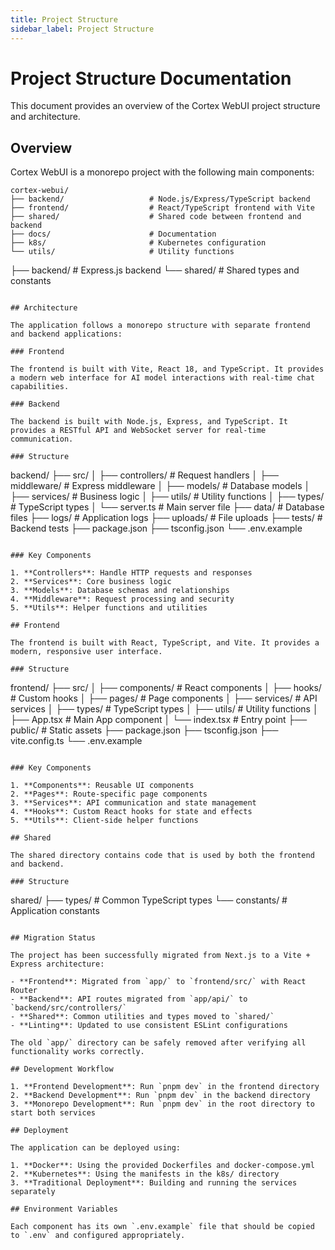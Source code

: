 ```yaml
---
title: Project Structure
sidebar_label: Project Structure
---
```


# Project Structure Documentation

This document provides an overview of the Cortex WebUI project structure and architecture.

## Overview

Cortex WebUI is a monorepo project with the following main components:

```
cortex-webui/
├── backend/                   # Node.js/Express/TypeScript backend
├── frontend/                  # React/TypeScript frontend with Vite
├── shared/                    # Shared code between frontend and backend
├── docs/                      # Documentation
├── k8s/                       # Kubernetes configuration
└── utils/                     # Utility functions
```

├── backend/                  # Express.js backend
└── shared/                   # Shared types and constants

```

## Architecture

The application follows a monorepo structure with separate frontend and backend applications:

### Frontend

The frontend is built with Vite, React 18, and TypeScript. It provides a modern web interface for AI model interactions with real-time chat capabilities.

### Backend

The backend is built with Node.js, Express, and TypeScript. It provides a RESTful API and WebSocket server for real-time communication.

### Structure

```

backend/
├── src/
│   ├── controllers/          # Request handlers
│   ├── middleware/           # Express middleware
│   ├── models/               # Database models
│   ├── services/             # Business logic
│   ├── utils/                # Utility functions
│   ├── types/                # TypeScript types
│   └── server.ts             # Main server file
├── data/                     # Database files
├── logs/                     # Application logs
├── uploads/                  # File uploads
├── tests/                    # Backend tests
├── package.json
├── tsconfig.json
└── .env.example

```

### Key Components

1. **Controllers**: Handle HTTP requests and responses
2. **Services**: Core business logic
3. **Models**: Database schemas and relationships
4. **Middleware**: Request processing and security
5. **Utils**: Helper functions and utilities

## Frontend

The frontend is built with React, TypeScript, and Vite. It provides a modern, responsive user interface.

### Structure

```

frontend/
├── src/
│   ├── components/           # React components
│   ├── hooks/                # Custom hooks
│   ├── pages/                # Page components
│   ├── services/             # API services
│   ├── types/                # TypeScript types
│   ├── utils/                # Utility functions
│   ├── App.tsx               # Main App component
│   └── index.tsx             # Entry point
├── public/                   # Static assets
├── package.json
├── tsconfig.json
├── vite.config.ts
└── .env.example

```

### Key Components

1. **Components**: Reusable UI components
2. **Pages**: Route-specific page components
3. **Services**: API communication and state management
4. **Hooks**: Custom React hooks for state and effects
5. **Utils**: Client-side helper functions

## Shared

The shared directory contains code that is used by both the frontend and backend.

### Structure

```

shared/
├── types/                    # Common TypeScript types
└── constants/                # Application constants

```

## Migration Status

The project has been successfully migrated from Next.js to a Vite + Express architecture:

- **Frontend**: Migrated from `app/` to `frontend/src/` with React Router
- **Backend**: API routes migrated from `app/api/` to `backend/src/controllers/`
- **Shared**: Common utilities and types moved to `shared/`
- **Linting**: Updated to use consistent ESLint configurations

The old `app/` directory can be safely removed after verifying all functionality works correctly.

## Development Workflow

1. **Frontend Development**: Run `pnpm dev` in the frontend directory
2. **Backend Development**: Run `pnpm dev` in the backend directory
3. **Monorepo Development**: Run `pnpm dev` in the root directory to start both services

## Deployment

The application can be deployed using:

1. **Docker**: Using the provided Dockerfiles and docker-compose.yml
2. **Kubernetes**: Using the manifests in the k8s/ directory
3. **Traditional Deployment**: Building and running the services separately

## Environment Variables

Each component has its own `.env.example` file that should be copied to `.env` and configured appropriately.

```
